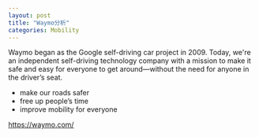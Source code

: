 ```yaml
---
layout: post
title: "Waymo分析"
categories: Mobility
---
```

Waymo began as the Google self-driving car project in 2009. Today, we're an independent self-driving technology company with a mission to make it safe and easy for everyone to get around—without the need for anyone in the driver’s seat.

- make our roads safer
- free up people’s time
- improve mobility for everyone

https://waymo.com/